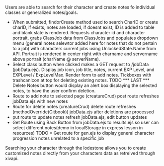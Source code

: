 Users are able to search for their character and create notes fo individual classes or generalized notes/goals. 

* When submitted, findorCreate method used to search CharID or create charID, if exists, notes are loaded, if doesnt exist, ID is added to table and blank slate is rendered. Requests character id and character portrait, grabs ClassJob data from ClassJobs and populates dropdown menu (general notes selewtor added here for notes that do not pertain to a job) with characters current jobs using UnlockedState.Name from API. Portrait is rendered in center right with charname and servername above portrait (charName @ serverName). 
 * Select class button when clicked makes a GET request to /jobData (jobData.ejs). Display job icon, job title, notes, current EXP Level, and EXPLevel / ExpLevelMax. Render form to add notes. Tickboxes with trashcanIcon at top for deleting existing notes. TODO *** LAST *** Delete Notes button would display an alert box displaying the selected notes, to have the user confirm deletion.
 * Route to add note to selected page (creatureCrud) post route refreshes jobData.ejs with new notes
 * Route for delete notes (creatureCrud) delete route refreshes (methodOverride(Gitbook)) jobData.ejs after deletions are processed
* put route to update notes refresh jobData.ejs, edit button updates
* Get Route using Back Button from jobData.ejs to results.ejs so user can select different notes(demo in localStorage in express lesson in resources)
TODO * Get route for gen.ejs to display general character progression notes unrelated to a specific job

Searching your character through the lodestone allows you to create customized notes directly from your characters data as retreived through xivapi. 
